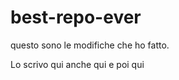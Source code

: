 # best-repo-ever

questo sono le modifiche che ho fatto.












Lo scrivo qui
anche qui
e poi qui




